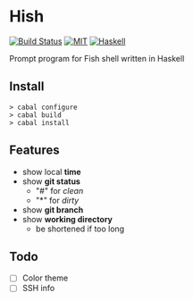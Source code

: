 # Hish

[![Build Status](https://api.travis-ci.org/jaiyalas/Hish.png?branch=stable)](http://travis-ci.org/jaiyalas/Hish)
[![MIT](http://b.repl.ca/v1/license-MIT-blue.png)](https://en.wikipedia.org/wiki/MIT_License)
[![Haskell](http://b.repl.ca/v1/language-haskell-orange.png)](http://haskell.org)

Prompt program for Fish shell written in Haskell

## Install 

```
> cabal configure
> cabal build
> cabal install
```

## Features

+ show local **time**
+ show **git status** 
  + "#" for *clean*
  + "\*" for *dirty*
+ show **git branch** 
+ show **working directory**
  + be shortened if too long

## Todo

+ [ ] Color theme
+ [ ] SSH info
